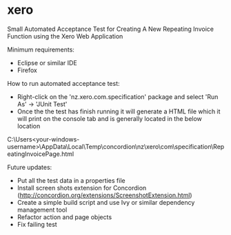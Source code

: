 xero
====

Small Automated Acceptance Test for Creating A New Repeating Invoice Function using the Xero Web Application

Minimum requirements:
- Eclipse or similar IDE
- Firefox

How to run automated acceptance test:
- Right-click on the 'nz.xero.com.specification' package and select 'Run As' -> 'JUnit Test'
- Once the the test has finish running it will generate a HTML file which it will print on the console tab and is generally located in the below location

C:\Users\<your-windows-username>\AppData\Local\Temp\concordion\nz\xero\com\specification\RepeatingInvoicePage.html

Future updates:
- Put all the test data in a properties file
- Install screen shots extension for Concordion (http://concordion.org/extensions/ScreenshotExtension.html)
- Create a simple build script and use Ivy or similar dependency management tool
- Refactor action and page objects
- Fix failing test